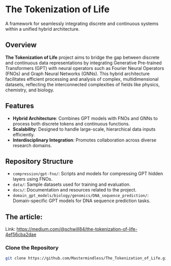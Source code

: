 # The Tokenization of Life

A framework for seamlessly integrating discrete and continuous systems within a unified hybrid architecture.

## Overview

**The Tokenization of Life** project aims to bridge the gap between discrete and continuous data representations by integrating Generative Pre-trained Transformers (GPT) with neural operators such as Fourier Neural Operators (FNOs) and Graph Neural Networks (GNNs). This hybrid architecture facilitates efficient processing and analysis of complex, multidimensional datasets, reflecting the interconnected complexities of fields like physics, chemistry, and biology.

## Features

- **Hybrid Architecture**: Combines GPT models with FNOs and GNNs to process both discrete tokens and continuous functions.
- **Scalability**: Designed to handle large-scale, hierarchical data inputs efficiently.
- **Interdisciplinary Integration**: Promotes collaboration across diverse research domains.

## Repository Structure

- `compression/gpt-fno/`: Scripts and models for compressing GPT hidden layers using FNOs.
- `data/`: Sample datasets used for training and evaluation.
- `docs/`: Documentation and resources related to the project.
- `domain_gpt_models/biology/genomics/DNA_sequence_prediction/`: Domain-specific GPT models for DNA sequence prediction tasks.

## The article:

Link:
https://medium.com/@schwill84/the-tokenization-of-life-4ef56cba2dae

### Clone the Repository

```bash
git clone https://github.com/Mastermindless/The_Tokenization_of_Life.git
